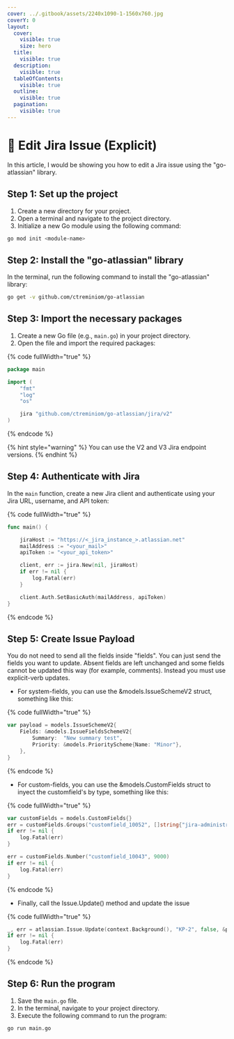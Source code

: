 ```yaml
---
cover: ../.gitbook/assets/2240x1090-1-1560x760.jpg
coverY: 0
layout:
  cover:
    visible: true
    size: hero
  title:
    visible: true
  description:
    visible: true
  tableOfContents:
    visible: true
  outline:
    visible: true
  pagination:
    visible: true
---
```


# 🚜 Edit Jira Issue (Explicit)

In this article, I would be showing you how to edit a Jira issue using the "go-atlassian" library.

## Step 1: Set up the project

1. Create a new directory for your project.
2. Open a terminal and navigate to the project directory.
3. Initialize a new Go module using the following command:

```bash
go mod init <module-name>
```

## Step 2: Install the "go-atlassian" library

In the terminal, run the following command to install the "go-atlassian" library:

```bash
go get -v github.com/ctreminiom/go-atlassian
```

## Step 3: Import the necessary packages

1. Create a new Go file (e.g., `main.go`) in your project directory.
2. Open the file and import the required packages:

{% code fullWidth="true" %}
```go
package main

import (
	"fmt"
	"log"
	"os"

	jira "github.com/ctreminiom/go-atlassian/jira/v2"
)
```
{% endcode %}

{% hint style="warning" %}
You can use the V2 and V3 Jira endpoint versions.
{% endhint %}

## Step 4: Authenticate with Jira

In the `main` function, create a new Jira client and authenticate using your Jira URL, username, and API token:

{% code fullWidth="true" %}
```go
func main() {

	jiraHost := "https://<_jira_instance_>.atlassian.net"
	mailAddress := "<your_mail>"
	apiToken := "<your_api_token>"

	client, err := jira.New(nil, jiraHost)
	if err != nil {
		log.Fatal(err)
	}

	client.Auth.SetBasicAuth(mailAddress, apiToken)
}
```
{% endcode %}

## Step 5: Create Issue Payload

You do not need to send all the fields inside "fields". You can just send the fields you want to update. Absent fields are left unchanged and some fields cannot be updated this way (for example, comments). Instead you must use explicit-verb updates.

* For system-fields, you can use the \&models.IssueSchemeV2 struct, something like this:

{% code fullWidth="true" %}
```go
var payload = models.IssueSchemeV2{
	Fields: &models.IssueFieldsSchemeV2{
		Summary:  "New summary test",
		Priority: &models.PriorityScheme{Name: "Minor"},
	},
}
```
{% endcode %}

* For custom-fields, you can use the \&models.CustomFields struct to inyect the customfield's by type, something like this:

{% code fullWidth="true" %}
```go
var customFields = models.CustomFields{}
err = customFields.Groups("customfield_10052", []string{"jira-administrators", "jira-administrators-system"})
if err != nil {
	log.Fatal(err)
}

err = customFields.Number("customfield_10043", 9000)
if err != nil {
	log.Fatal(err)
}
```
{% endcode %}

* Finally, call the Issue.Update() method and update the issue

{% code fullWidth="true" %}
```go
_, err = atlassian.Issue.Update(context.Background(), "KP-2", false, &payload, &customFields, nil)
if err != nil {
	log.Fatal(err)
}
```
{% endcode %}

## Step 6: Run the program

1. Save the `main.go` file.
2. In the terminal, navigate to your project directory.
3. Execute the following command to run the program:

```bash
go run main.go
```

